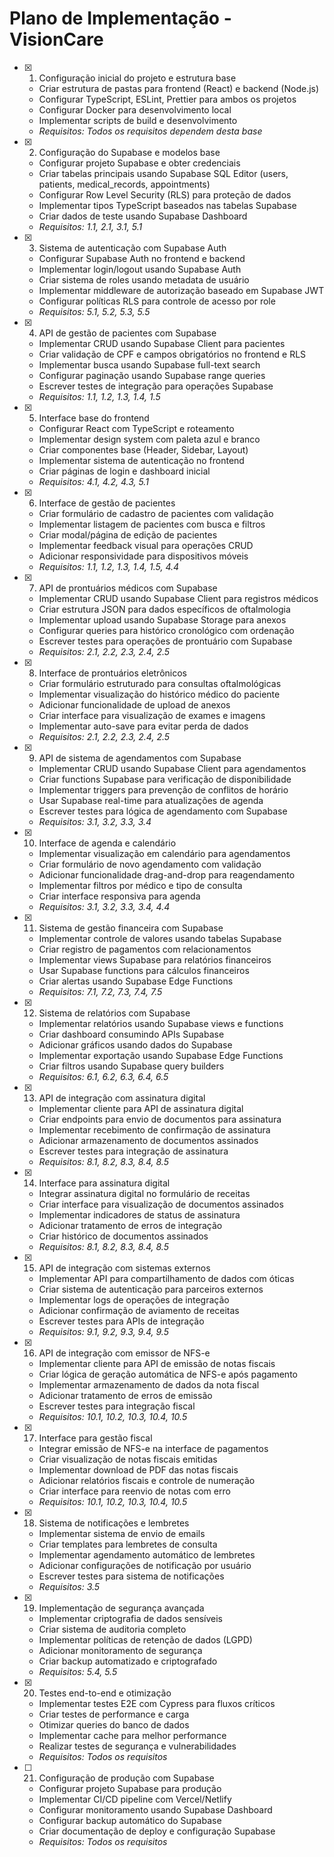 # Plano de Implementação - VisionCare

- [x] 1. Configuração inicial do projeto e estrutura base



  - Criar estrutura de pastas para frontend (React) e backend (Node.js)
  - Configurar TypeScript, ESLint, Prettier para ambos os projetos
  - Configurar Docker para desenvolvimento local
  - Implementar scripts de build e desenvolvimento
  - _Requisitos: Todos os requisitos dependem desta base_

- [x] 2. Configuração do Supabase e modelos base





  - Configurar projeto Supabase e obter credenciais
  - Criar tabelas principais usando Supabase SQL Editor (users, patients, medical_records, appointments)
  - Configurar Row Level Security (RLS) para proteção de dados
  - Implementar tipos TypeScript baseados nas tabelas Supabase
  - Criar dados de teste usando Supabase Dashboard
  - _Requisitos: 1.1, 2.1, 3.1, 5.1_

- [x] 3. Sistema de autenticação com Supabase Auth





  - Configurar Supabase Auth no frontend e backend
  - Implementar login/logout usando Supabase Auth
  - Criar sistema de roles usando metadata de usuário
  - Implementar middleware de autorização baseado em Supabase JWT
  - Configurar políticas RLS para controle de acesso por role
  - _Requisitos: 5.1, 5.2, 5.3, 5.5_

- [x] 4. API de gestão de pacientes com Supabase





  - Implementar CRUD usando Supabase Client para pacientes
  - Criar validação de CPF e campos obrigatórios no frontend e RLS
  - Implementar busca usando Supabase full-text search
  - Configurar paginação usando Supabase range queries
  - Escrever testes de integração para operações Supabase
  - _Requisitos: 1.1, 1.2, 1.3, 1.4, 1.5_

- [x] 5. Interface base do frontend





  - Configurar React com TypeScript e roteamento
  - Implementar design system com paleta azul e branco
  - Criar componentes base (Header, Sidebar, Layout)
  - Implementar sistema de autenticação no frontend
  - Criar páginas de login e dashboard inicial
  - _Requisitos: 4.1, 4.2, 4.3, 5.1_

- [x] 6. Interface de gestão de pacientes
















  - Criar formulário de cadastro de pacientes com validação
  - Implementar listagem de pacientes com busca e filtros
  - Criar modal/página de edição de pacientes
  - Implementar feedback visual para operações CRUD
  - Adicionar responsividade para dispositivos móveis
  - _Requisitos: 1.1, 1.2, 1.3, 1.4, 1.5, 4.4_

- [x] 7. API de prontuários médicos com Supabase




  - Implementar CRUD usando Supabase Client para registros médicos
  - Criar estrutura JSON para dados específicos de oftalmologia
  - Implementar upload usando Supabase Storage para anexos
  - Configurar queries para histórico cronológico com ordenação
  - Escrever testes para operações de prontuário com Supabase
  - _Requisitos: 2.1, 2.2, 2.3, 2.4, 2.5_

- [x] 8. Interface de prontuários eletrônicos




  - Criar formulário estruturado para consultas oftalmológicas
  - Implementar visualização do histórico médico do paciente
  - Adicionar funcionalidade de upload de anexos
  - Criar interface para visualização de exames e imagens
  - Implementar auto-save para evitar perda de dados
  - _Requisitos: 2.1, 2.2, 2.3, 2.4, 2.5_

- [x] 9. API de sistema de agendamentos com Supabase




  - Implementar CRUD usando Supabase Client para agendamentos
  - Criar functions Supabase para verificação de disponibilidade
  - Implementar triggers para prevenção de conflitos de horário
  - Usar Supabase real-time para atualizações de agenda
  - Escrever testes para lógica de agendamento com Supabase
  - _Requisitos: 3.1, 3.2, 3.3, 3.4_

- [x] 10. Interface de agenda e calendário






  - Implementar visualização em calendário para agendamentos
  - Criar formulário de novo agendamento com validação
  - Adicionar funcionalidade drag-and-drop para reagendamento
  - Implementar filtros por médico e tipo de consulta
  - Criar interface responsiva para agenda
  - _Requisitos: 3.1, 3.2, 3.3, 3.4, 4.4_

- [x] 11. Sistema de gestão financeira com Supabase





  - Implementar controle de valores usando tabelas Supabase
  - Criar registro de pagamentos com relacionamentos
  - Implementar views Supabase para relatórios financeiros
  - Usar Supabase functions para cálculos financeiros
  - Criar alertas usando Supabase Edge Functions
  - _Requisitos: 7.1, 7.2, 7.3, 7.4, 7.5_

- [x] 12. Sistema de relatórios com Supabase





  - Implementar relatórios usando Supabase views e functions
  - Criar dashboard consumindo APIs Supabase
  - Adicionar gráficos usando dados do Supabase
  - Implementar exportação usando Supabase Edge Functions
  - Criar filtros usando Supabase query builders
  - _Requisitos: 6.1, 6.2, 6.3, 6.4, 6.5_

- [x] 13. API de integração com assinatura digital




  - Implementar cliente para API de assinatura digital
  - Criar endpoints para envio de documentos para assinatura
  - Implementar recebimento de confirmação de assinatura
  - Adicionar armazenamento de documentos assinados
  - Escrever testes para integração de assinatura
  - _Requisitos: 8.1, 8.2, 8.3, 8.4, 8.5_

- [x] 14. Interface para assinatura digital




  - Integrar assinatura digital no formulário de receitas
  - Criar interface para visualização de documentos assinados
  - Implementar indicadores de status de assinatura
  - Adicionar tratamento de erros de integração
  - Criar histórico de documentos assinados
  - _Requisitos: 8.1, 8.2, 8.3, 8.4, 8.5_

- [x] 15. API de integração com sistemas externos




  - Implementar API para compartilhamento de dados com óticas
  - Criar sistema de autenticação para parceiros externos
  - Implementar logs de operações de integração
  - Adicionar confirmação de aviamento de receitas
  - Escrever testes para APIs de integração
  - _Requisitos: 9.1, 9.2, 9.3, 9.4, 9.5_

- [x] 16. API de integração com emissor de NFS-e





  - Implementar cliente para API de emissão de notas fiscais
  - Criar lógica de geração automática de NFS-e após pagamento
  - Implementar armazenamento de dados da nota fiscal
  - Adicionar tratamento de erros de emissão
  - Escrever testes para integração fiscal
  - _Requisitos: 10.1, 10.2, 10.3, 10.4, 10.5_

- [x] 17. Interface para gestão fiscal





  - Integrar emissão de NFS-e na interface de pagamentos
  - Criar visualização de notas fiscais emitidas
  - Implementar download de PDF das notas fiscais
  - Adicionar relatórios fiscais e controle de numeração
  - Criar interface para reenvio de notas com erro
  - _Requisitos: 10.1, 10.2, 10.3, 10.4, 10.5_

- [x] 18. Sistema de notificações e lembretes





  - Implementar sistema de envio de emails
  - Criar templates para lembretes de consulta
  - Implementar agendamento automático de lembretes
  - Adicionar configurações de notificação por usuário
  - Escrever testes para sistema de notificações
  - _Requisitos: 3.5_

- [x] 19. Implementação de segurança avançada








  - Implementar criptografia de dados sensíveis
  - Criar sistema de auditoria completo
  - Implementar políticas de retenção de dados (LGPD)
  - Adicionar monitoramento de segurança
  - Criar backup automatizado e criptografado
  - _Requisitos: 5.4, 5.5_

- [x] 20. Testes end-to-end e otimização



  - Implementar testes E2E com Cypress para fluxos críticos
  - Criar testes de performance e carga
  - Otimizar queries do banco de dados
  - Implementar cache para melhor performance
  - Realizar testes de segurança e vulnerabilidades
  - _Requisitos: Todos os requisitos_

- [ ] 21. Configuração de produção com Supabase
  - Configurar projeto Supabase para produção
  - Implementar CI/CD pipeline com Vercel/Netlify
  - Configurar monitoramento usando Supabase Dashboard
  - Configurar backup automático do Supabase
  - Criar documentação de deploy e configuração Supabase
  - _Requisitos: Todos os requisitos_